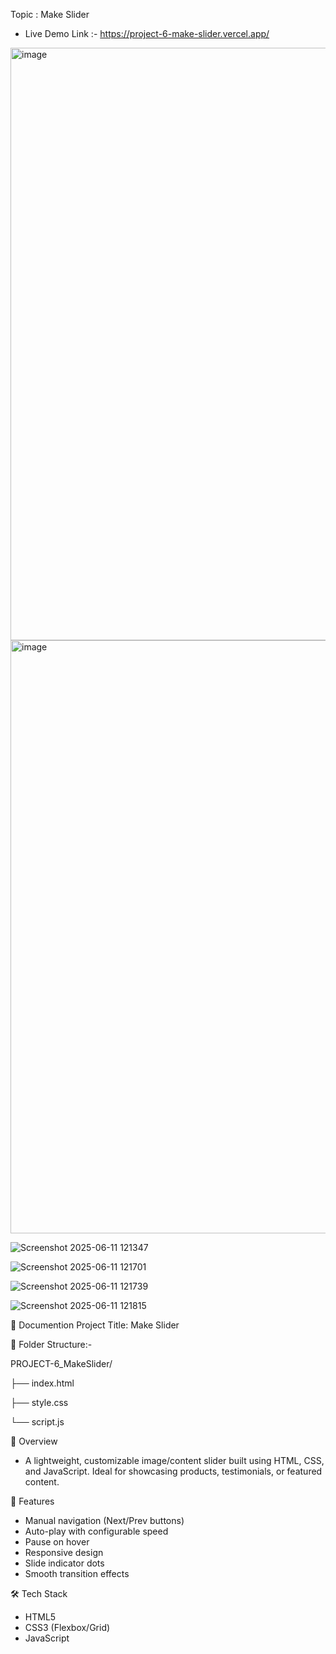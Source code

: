 Topic : Make Slider

* Live Demo Link :- https://project-6-make-slider.vercel.app/
<img width="948" alt="image" src="https://github.com/user-attachments/assets/c6e0c5b3-7bff-4fa9-beb1-ab496101a8a3" />

<img width="949" alt="image" src="https://github.com/user-attachments/assets/5f3d111e-555d-43d6-b2c9-7a4385ac427f" />

![Screenshot 2025-06-11 121347](https://github.com/user-attachments/assets/0dddb4ef-4613-4253-b3fa-f940e2b03528)

![Screenshot 2025-06-11 121701](https://github.com/user-attachments/assets/9ff316da-e701-480a-b18b-16fbad9239de)

![Screenshot 2025-06-11 121739](https://github.com/user-attachments/assets/caf9454f-08c1-4a8a-83a1-397a9b9fd4dd)

![Screenshot 2025-06-11 121815](https://github.com/user-attachments/assets/30983c95-b709-4f13-be3e-f8e268053600)

📘 Documention Project Title: Make Slider

📂 Folder Structure:-

PROJECT-6_MakeSlider/

├── index.html

├── style.css

└── script.js

📌 Overview
- A lightweight, customizable image/content slider built using HTML, CSS, and JavaScript. Ideal for showcasing products, testimonials, or featured content.

🚀 Features
- Manual navigation (Next/Prev buttons)
- Auto-play with configurable speed
- Pause on hover
- Responsive design
- Slide indicator dots
- Smooth transition effects

🛠️ Tech Stack
- HTML5
- CSS3 (Flexbox/Grid)
- JavaScript

